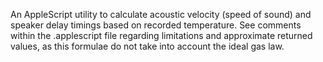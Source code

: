 An AppleScript utility to calculate acoustic velocity (speed of sound) and speaker delay timings based on recorded temperature.
See comments within the .applescript file regarding limitations and approximate returned values, as this formulae do not take into
account the ideal gas law.
